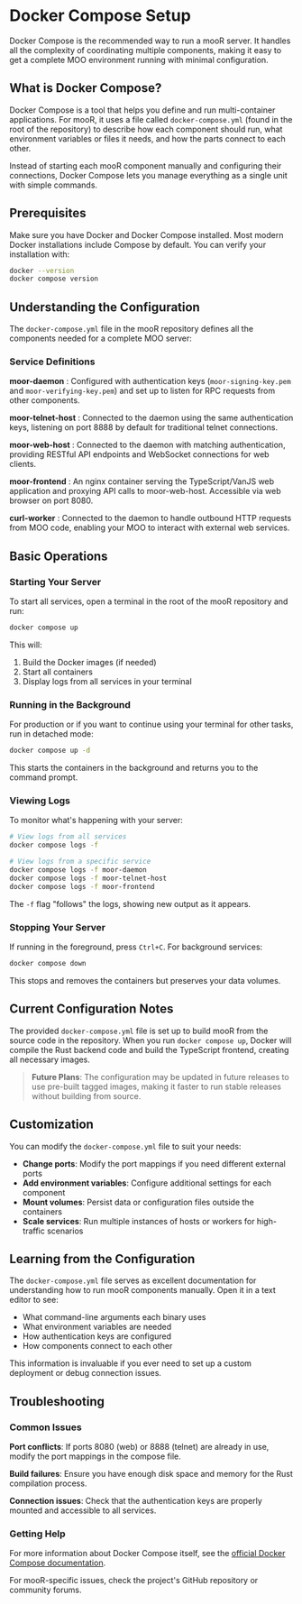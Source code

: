 # Docker Compose Setup

Docker Compose is the recommended way to run a mooR server. It handles all the complexity of coordinating multiple components, making it easy to get a complete MOO environment running with minimal configuration.

## What is Docker Compose?

Docker Compose is a tool that helps you define and run multi-container applications. For mooR, it uses a file called `docker-compose.yml` (found in the root of the repository) to describe how each component should run, what environment variables or files it needs, and how the parts connect to each other.

Instead of starting each mooR component manually and configuring their connections, Docker Compose lets you manage everything as a single unit with simple commands.

## Prerequisites

Make sure you have Docker and Docker Compose installed. Most modern Docker installations include Compose by default. You can verify your installation with:

```bash
docker --version
docker compose version
```

## Understanding the Configuration

The `docker-compose.yml` file in the mooR repository defines all the components needed for a complete MOO server:

### Service Definitions

**moor-daemon**
: Configured with authentication keys (`moor-signing-key.pem` and `moor-verifying-key.pem`) and set up to listen for RPC requests from other components.

**moor-telnet-host**
: Connected to the daemon using the same authentication keys, listening on port 8888 by default for traditional telnet connections.

**moor-web-host**
: Connected to the daemon with matching authentication, providing RESTful API endpoints and WebSocket connections for web clients.

**moor-frontend**
: An nginx container serving the TypeScript/VanJS web application and proxying API calls to moor-web-host. Accessible via web browser on port 8080.

**curl-worker**
: Connected to the daemon to handle outbound HTTP requests from MOO code, enabling your MOO to interact with external web services.

## Basic Operations

### Starting Your Server

To start all services, open a terminal in the root of the mooR repository and run:

```bash
docker compose up
```

This will:
1. Build the Docker images (if needed)
2. Start all containers
3. Display logs from all services in your terminal

### Running in the Background

For production or if you want to continue using your terminal for other tasks, run in detached mode:

```bash
docker compose up -d
```

This starts the containers in the background and returns you to the command prompt.

### Viewing Logs

To monitor what's happening with your server:

```bash
# View logs from all services
docker compose logs -f

# View logs from a specific service
docker compose logs -f moor-daemon
docker compose logs -f moor-telnet-host
docker compose logs -f moor-frontend
```

The `-f` flag "follows" the logs, showing new output as it appears.

### Stopping Your Server

If running in the foreground, press `Ctrl+C`. For background services:

```bash
docker compose down
```

This stops and removes the containers but preserves your data volumes.

## Current Configuration Notes

The provided `docker-compose.yml` file is set up to build mooR from the source code in the repository. When you run `docker compose up`, Docker will compile the Rust backend code and build the TypeScript frontend, creating all necessary images.

> **Future Plans**: The configuration may be updated in future releases to use pre-built tagged images, making it faster to run stable releases without building from source.

## Customization

You can modify the `docker-compose.yml` file to suit your needs:

- **Change ports**: Modify the port mappings if you need different external ports
- **Add environment variables**: Configure additional settings for each component
- **Mount volumes**: Persist data or configuration files outside the containers
- **Scale services**: Run multiple instances of hosts or workers for high-traffic scenarios

## Learning from the Configuration

The `docker-compose.yml` file serves as excellent documentation for understanding how to run mooR components manually. Open it in a text editor to see:

- What command-line arguments each binary uses
- What environment variables are needed
- How authentication keys are configured
- How components connect to each other

This information is invaluable if you ever need to set up a custom deployment or debug connection issues.

## Troubleshooting

### Common Issues

**Port conflicts**: If ports 8080 (web) or 8888 (telnet) are already in use, modify the port mappings in the compose file.

**Build failures**: Ensure you have enough disk space and memory for the Rust compilation process.

**Connection issues**: Check that the authentication keys are properly mounted and accessible to all services.

### Getting Help

For more information about Docker Compose itself, see the [official Docker Compose documentation](https://docs.docker.com/compose/).

For mooR-specific issues, check the project's GitHub repository or community forums.
